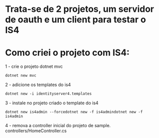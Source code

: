 # Trata-se de 2 projetos, um servidor de oauth e um client para testar o IS4


# Como criei o projeto com IS4:

1 - crie o projeto dotnet mvc

    dotnet new mvc
    
2 - adicione os templates do is4

    dotnet new -i identityserver4.templates
    
3 - instale no projeto criado o template do is4

    dotnet new is4admin --forcedotnet new -f is4admindotnet new -f is4admin
    
4 - remova a controller inicial do projeto de sample. controllers/HomeController.cs
